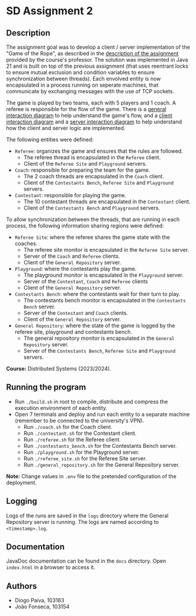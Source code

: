 # SD Assignment 2

## Description

The assignment goal was to develop a client / server implementation of the "Game of the Rope", as described in the [description of the assignment](description.pdf) provided by the course's professor. The solution was implemented in Java 21 and is built on top of the previous assignment (that uses reentrant locks to ensure mutual exclusion and condition variables to ensure synchronization between threads). Each envolved entity is now encapsulated in a process running on seperate machines, that communicate by exchanging messages with the use of TCP sockets.

The game is played by two teams, each with 5 players and 1 coach. A referee is responsible for the flow of the game. There is a [general interaction diagram](general-interaction-diagram.pdf) to help understand the game's flow, and a [client interaction diagram](client-interaction-digram.pdf) and a [server interaction diagram](server-interaction-diagram) to help understand how the client and server logic are implemented.

The following entities were defined:

- `Referee`: organizes the game and ensures that the rules are followed.
  - The referee thread is encapsulated in the `Referee` client.
  - Client of the `Referee Site` and `Playground` servers.
- `Coach`: responsible for preparing the team for the game.
  - The 2 coach threads are encapsulated in the `Coach` client.
  - Client of the `Contestants Bench`, `Referee Site` and `Playground` servers.
- `Contestant`: responsible for playing the game.
  - The 10 contestant threads are encapsulated in the `Contestant` client.
  - Client of the `Contestants Bench` and `Playground` servers.

To allow synchronization between the threads, that are running in each process, the following information sharing regions were defined:

- `Referee Site`: where the referee shares the game state with the coaches.
  - The referee site monitor is encapsulated in the `Referee Site` server.
  - Server of the `Coach` and `Referee` clients.
  - Client of the `General Repository` server.
- `Playground`: where the contestants play the game.
  - The playground monitor is encapsulated in the `Playground` server.
  - Server of the `Contestant`, `Coach` and `Referee` clients
  - Client of the `General Repository` server.
- `Contestants Bench`: where the contestants wait for their turn to play.
  - The contestants bench monitor is encapsulated in the `Contestants Bench` server.
  - Server of the `Contestant` and `Coach` clients.
  - Client of the `General Repository` server.
- `General Repository`: where the state of the game is logged by the referee site, playground and contestants bench.
  - The general repository monitor is encapsulated in the `General Repository` server.
  - Server of the `Contestants Bench`, `Referee Site` and `Playground` servers.

**Course:** Distributed Systems (2023/2024).

## Running the program

- Run `./build.sh` in root to compile, distribute and compress the execution environment of each entity.
- Open 7 terminals and deploy and run each entity to a separate machine (remember to be connected to the university's VPN).
  - Run `./coach.sh` for the Coach client.
  - Run `./contestant.sh` for the Contestant client.
  - Run `./referee.sh` for the Referee client.
  - Run `./contestants_bench.sh` for the Contestants Bench server.
  - Run `./playground.sh` for the Playground server.
  - Run `./referee_site.sh` for the Referee Site server.
  - Run `./general_repository.sh` for the General Repository server.

**Note:** Change values in `.env` file to the pretended configuration of the deployment. 

## Logging

Logs of the runs are saved in the `logs` directory where the General Repository server is running. The logs are named according to `<timestamp>.log`.

## Documentation

JavaDoc documentation can be found in the `docs` directory. Open `index.html` in a browser to access it.

## Authors

- Diogo Paiva, 103183
- João Fonseca, 103154
